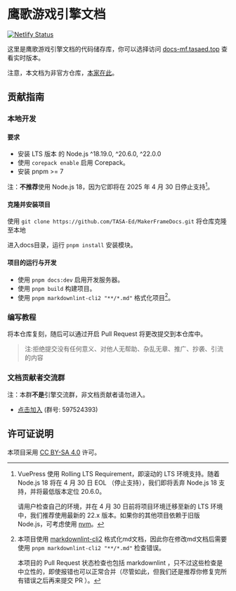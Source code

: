 # 鹰歌游戏引擎文档

[![Netlify Status](https://api.netlify.com/api/v1/badges/75983092-fde6-4c25-8f5f-6e0d7af010fe/deploy-status)](https://app.netlify.com/sites/jovial-sable-a4b76d/deploys)

这里是鹰歌游戏引擎文档的代码储存库，你可以选择访问 [docs-mf.tasaed.top](https://docs-mf.tasaed.top/) 查看实时版本。

注意，本文档为非官方仓库，[本家在此](https://github.com/leamus/MakerFrame)。

## 贡献指南

### 本地开发

#### **要求**

- 安装 LTS 版本 的 Node.js ^18.19.0, ^20.6.0, ^22.0.0
- 使用 `corepack enable` 启用 Corepack。
- 安装 pnpm >= 7

注：**不推荐**使用 Node.js 18，因为它即将在 2025 年 4 月 30 日停止支持[^node18]。

#### **克隆并安装项目**

使用 `git clone https://github.com/TASA-Ed/MakerFrameDocs.git` 将仓库克隆至本地

进入docs目录，运行 `pnpm install` 安装模块。

#### **项目的运行与开发**

- 使用 `pnpm docs:dev` 启用开发服务器。
- 使用 `pnpm build` 构建项目。
- 使用 `pnpm markdownlint-cli2 "**/*.md"` 格式化项目[^lint]。

### 编写教程

将本仓库复刻，随后可以通过开启 Pull Request 将更改提交到本仓库中。

> 注:拒绝提交没有任何意义、对他人无帮助、杂乱无章、推广、抄袭、引流的内容

### 文档贡献者交流群

注：本群**不是**引擎交流群，非文档贡献者请勿进入。

- [点击加入](https://qm.qq.com/q/9tsBvtRsiY) (群号: 597524393)

## 许可证说明

本项目采用 [CC BY-SA 4.0](https://creativecommons.org/licenses/by-sa/4.0/) 许可。

[^node18]: VuePress 使用 Rolling LTS Requirement，即滚动的 LTS 环境支持。随着 Node.js 18 将在 4 月 30 日 EOL （停止支持），我们即将丢弃 Node.js 18 支持，并将最低版本定位 20.6.0。

    请用户检查自己的环境，并在 4 月 30 日前将项目环境迁移至新的 LTS 环境中，我们推荐使用最新的 22.x 版本。如果你的其他项目依赖于旧版 Node.js，可考虑使用 [nvm](https://github.com/nvm-sh/nvm)。

[^lint]: 本项目使用 [markdownlint-cli2](https://www.npmjs.com/package/markdownlint-cli2) 格式化md文档，因此你在修改md文档后需要使用 `pnpm markdownlint-cli2 "**/*.md"` 检查错误。

    本项目的 Pull Request 状态检查也包括 markdownlint ，只不过这些检查是中立性的，即使报错也可以正常合并（尽管如此，但我们还是推荐你修复完所有错误之后再来提交 PR ）。
